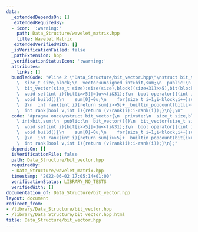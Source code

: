 ```yaml
---
data:
  _extendedDependsOn: []
  _extendedRequiredBy:
  - icon: ':warning:'
    path: Data_Structure/wavelet_matrix.hpp
    title: Wavelet Matrix
  _extendedVerifiedWith: []
  _isVerificationFailed: false
  _pathExtension: hpp
  _verificationStatusIcon: ':warning:'
  attributes:
    links: []
  bundledCode: "#line 2 \"Data_Structure/bit_vector.hpp\"\nstruct bit_vector{\n  private:\n\
    \  size_t size,block;\n  vector<unsigned int>bit,sum;\n  public:\n  bit_vector(){}\n\
    \  bit_vector(size_t size):size(size),block((size+31)>>5),bit(block,0u),sum(block,0u){}\n\
    \  void set(int i){bit[i>>5]|=1u<<(i&31);}\n  bool operator[](int i){return bool((bit[i>>5]>>(i&31))&1);}\n\
    \  void build(){\n    sum[0]=0u;\n    for(size_t i=1;i<block;i++)sum[i]=sum[i-1]+__buitin_popcount(bit[i-1]);\n\
    \  }\n  int rank(int i){return sum[i>>5]+__builtin_popcount(bit[i>>5]&((1u<<(i&31))-1));}\n\
    \  int rank(bool v,int i){return (v?rank(i):i-rank(i));}\n};\n"
  code: "#pragma once\nstruct bit_vector{\n  private:\n  size_t size,block;\n  vector<unsigned\
    \ int>bit,sum;\n  public:\n  bit_vector(){}\n  bit_vector(size_t size):size(size),block((size+31)>>5),bit(block,0u),sum(block,0u){}\n\
    \  void set(int i){bit[i>>5]|=1u<<(i&31);}\n  bool operator[](int i){return bool((bit[i>>5]>>(i&31))&1);}\n\
    \  void build(){\n    sum[0]=0u;\n    for(size_t i=1;i<block;i++)sum[i]=sum[i-1]+__buitin_popcount(bit[i-1]);\n\
    \  }\n  int rank(int i){return sum[i>>5]+__builtin_popcount(bit[i>>5]&((1u<<(i&31))-1));}\n\
    \  int rank(bool v,int i){return (v?rank(i):i-rank(i));}\n};"
  dependsOn: []
  isVerificationFile: false
  path: Data_Structure/bit_vector.hpp
  requiredBy:
  - Data_Structure/wavelet_matrix.hpp
  timestamp: '2022-06-02 17:05:14+01:00'
  verificationStatus: LIBRARY_NO_TESTS
  verifiedWith: []
documentation_of: Data_Structure/bit_vector.hpp
layout: document
redirect_from:
- /library/Data_Structure/bit_vector.hpp
- /library/Data_Structure/bit_vector.hpp.html
title: Data_Structure/bit_vector.hpp
---
```

